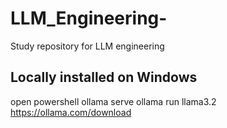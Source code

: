 # LLM_Engineering-
Study repository for LLM engineering

## Locally installed on Windows
open powershell
ollama serve
ollama run llama3.2
https://ollama.com/download
